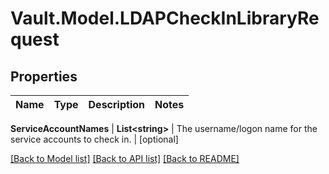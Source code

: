 # Vault.Model.LDAPCheckInLibraryRequest

## Properties

Name | Type | Description | Notes
------------ | ------------- | ------------- | -------------

**ServiceAccountNames** | **List&lt;string&gt;** | The username/logon name for the service accounts to check in. | [optional] 

[[Back to Model list]](../README.md#documentation-for-models) [[Back to API list]](../README.md#documentation-for-api-endpoints) [[Back to README]](../README.md)

